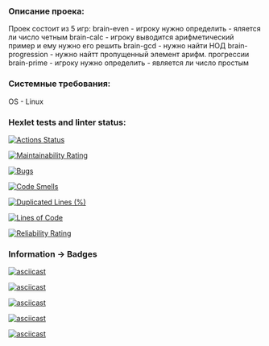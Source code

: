 
### Описание проека:
Проек состоит из 5 игр:
brain-even - игроку нужно определить - яляется ли число четным
brain-calc - игроку выводится арифметический пример и ему нужно его решить
brain-gcd  - нужно найти НОД
brain-progression - нужно найтт пропущенный элемент арифм. прогрессии
brain-prime - игроку нужно определить - является ли число простым

### Системные требования:
OS - Linux


### Hexlet tests and linter status:

[![Actions Status](https://github.com/BuilovAlmaty/python-project-49/actions/workflows/hexlet-check.yml/badge.svg)](https://github.com/BuilovAlmaty/python-project-49/actions)

[![Maintainability Rating](https://sonarcloud.io/api/project_badges/measure?project=BuilovAlmaty_python-project-49&metric=sqale_rating)](https://sonarcloud.io/summary/new_code?id=BuilovAlmaty_python-project-49)

[![Bugs](https://sonarcloud.io/api/project_badges/measure?project=BuilovAlmaty_python-project-49&metric=bugs)](https://sonarcloud.io/summary/new_code?id=BuilovAlmaty_python-project-49)

[![Code Smells](https://sonarcloud.io/api/project_badges/measure?project=BuilovAlmaty_python-project-49&metric=code_smells)](https://sonarcloud.io/summary/new_code?id=BuilovAlmaty_python-project-49)

[![Duplicated Lines (%)](https://sonarcloud.io/api/project_badges/measure?project=BuilovAlmaty_python-project-49&metric=duplicated_lines_density)](https://sonarcloud.io/summary/new_code?id=BuilovAlmaty_python-project-49)

[![Lines of Code](https://sonarcloud.io/api/project_badges/measure?project=BuilovAlmaty_python-project-49&metric=ncloc)](https://sonarcloud.io/summary/new_code?id=BuilovAlmaty_python-project-49)

[![Reliability Rating](https://sonarcloud.io/api/project_badges/measure?project=BuilovAlmaty_python-project-49&metric=reliability_rating)](https://sonarcloud.io/summary/new_code?id=BuilovAlmaty_python-project-49)

### Information -> Badges

[![asciicast](https://asciinema.org/a/QrLtuorrax53enCpOSlUYXXFZ.svg)](https://asciinema.org/a/QrLtuorrax53enCpOSlUYXXFZ)

[![asciicast](https://asciinema.org/a/OcvSwu5E5GGbRWENyI6H1rEWC.svg)](https://asciinema.org/a/OcvSwu5E5GGbRWENyI6H1rEWC)

[![asciicast](https://asciinema.org/a/P7OPHRKVdZdOMGntTBwYNtADD.svg)](https://asciinema.org/a/P7OPHRKVdZdOMGntTBwYNtADD)

[![asciicast](https://asciinema.org/a/ICI4WB1k8aFghHu2sSMpdM7wX.svg)](https://asciinema.org/a/ICI4WB1k8aFghHu2sSMpdM7wX)

[![asciicast](https://asciinema.org/a/l3sHOWpt41ALxwny99UwQMTAz.svg)](https://asciinema.org/a/l3sHOWpt41ALxwny99UwQMTAz)
